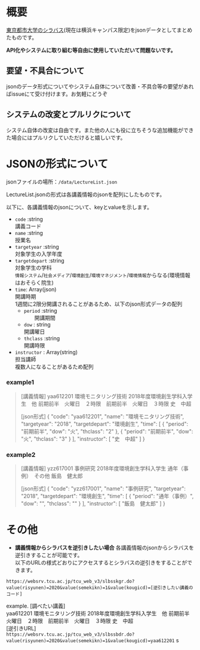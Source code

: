 # 概要
[東京都市大学のシラバス](https://websrv.tcu.ac.jp/tcu_web_v3/slbsskgr.do)(現在は横浜キャンパス限定)をjsonデータとしてまとめたものです。  

**API化やシステムに取り組む等自由に使用していただいて問題ないです。**  

## 要望・不具合について

jsonのデータ形式についてやシステム自体について改善・不具合等の要望があればissueにて受け付けます。お気軽にどうぞ

## システムの改変とプルリクについて

システム自体の改変は自由です。また他の人にも役に立ちそうな追加機能ができた場合にはプルリクしていただけると嬉しいです。


# JSONの形式について

jsonファイルの場所：`/data/LectureList.json`  

LectureList.jsonの形式は各講義情報のjsonを配列にしたものです。

以下に、各講義情報のjsonについて、keyとvalueを示します。

- `code` :string  
  講義コード
- `name` :string  
  授業名
- `targetyear` :string  
  対象学生の入学年度
- `targetdepart` :string  
  対象学生の学科  
  `情報システム`/`社会メディア`/`環境創生`/`環境マネジメント`/`環境情報`からなる(環境情報はおそらく院生)
- `time`: Array(json)  
  開講時期  
  1週間に2限分開講されることがあるため、以下のjson形式データの配列  
  - `period` :string  
　　開講期間  
  - `dow` : string  
    開講曜日  
  - `thclass` :string  
    開講時限  
- `instructor` : Array(string)  
  担当講師  
  複数人になることがあるため配列  

### example1
>
>[講義情報]
>yaa612201	環境モニタリング技術	2018年度環境創生学科入学生　他	 前期前半　火曜日　２時限　前期前半　火曜日　３時限 	史　中超
>
>[json形式]
>{
    "code": "yaa612201",
    "name": "環境モニタリング技術",
    "targetyear": "2018",
    "targetdepart": "環境創生",
    "time": [
      {
        "period": "前期前半",
        "dow": "火",
        "thclass": "2"
      },
      {
        "period": "前期前半",
        "dow": "火",
        "thclass": "3"
      }
    ],
    "instructor": [
      "史　中超"
    ]
  }  

### example2
>
>[講義情報]
>yzz617001	事例研究	2018年度環境創生学科入学生	通年（事例）　その他	飯島　健太郎
>
>[json形式]
>{
    "code": "yzz617001",
    "name": "事例研究",
    "targetyear": "2018",
    "targetdepart": "環境創生",
    "time": [
      {
        "period": "通年（事例）",
        "dow": "",
        "thclass": ""
      }
    ],
    "instructor": [
      "飯島　健太郎"
    ]
  }


# その他

- **講義情報からシラバスを逆引きしたい場合**
各講義情報のjsonからシラバスを逆引きすることが可能です。  
以下のURLの様式どおりにアクセスするとシラバスの逆引きをすることができます。  

`https://websrv.tcu.ac.jp/tcu_web_v3/slbsskgr.do?value(risyunen)=2020&value(semekikn)=1&value(kougicd)=[逆引きしたい講義のコード]`

example.
[調べたい講義]  
yaa612201	環境モニタリング技術	2018年度環境創生学科入学生　他	前期前半　火曜日　２時限　前期前半　火曜日　３時限	史　中超  
[逆引きURL]  
`https://websrv.tcu.ac.jp/tcu_web_v3/slbssbdr.do?value(risyunen)=2020&value(semekikn)=1&value(kougicd)=yaa612201`  s
